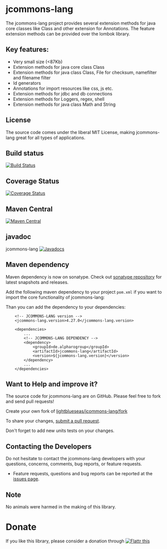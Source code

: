 # jcommons-lang

The jcommons-lang project provides several extension methods for java core classes like Class and other extension for Annotations. 
The feature extension methods can be provided over the lombok library. 

## Key features:

- Very small size (<87Kb)
- Extension methods for java core class Class
- Extension methods for java class Class, File for checksum, namefilter and filename filter
- Id generators
- Annotations for import resources like css, js etc.
- Extension methods for jdbc and db connections
- Extension methods for Loggers, regex, shell
- Extension methods for java class Math and String

## License

The source code comes under the liberal MIT License, making jcommons-lang great for all types of applications.

## Build status

[![Build Status](https://travis-ci.org/lightblueseas/jcommons-lang.svg?branch=master)](https://travis-ci.org/lightblueseas/jcommons-lang)

## Coverage Status

[![Coverage Status](https://coveralls.io/repos/github/lightblueseas/jcommons-lang/badge.svg?branch=develop)](https://coveralls.io/github/lightblueseas/jcommons-lang?branch=develop)

## Maven Central

[![Maven Central](https://maven-badges.herokuapp.com/maven-central/de.alpharogroup/jcommons-lang/badge.svg)](https://maven-badges.herokuapp.com/maven-central/de.alpharogroup/jcommons-lang)

## javadoc

jcommons-lang [![Javadocs](http://www.javadoc.io/badge/de.alpharogroup/jcommons-lang.svg)](http://www.javadoc.io/doc/de.alpharogroup/jcommons-lang)

## Maven dependency

Maven dependency is now on sonatype.
Check out [sonatype repository](https://oss.sonatype.org/index.html#nexus-search;gav~de.alpharogroup~jcommons-lang~~~) for latest snapshots and releases.

Add the following maven dependency to your project `pom.xml` if you want to import the core functionality of jcommons-lang:

Than you can add the dependency to your dependencies:

		<!-- JCOMMONS-LANG version -->
		<jcommons-lang.version>4.27.0</jcommons-lang.version>

		<dependencies>
			...
            <!-- JCOMMONS-LANG DEPENDENCY -->
			<dependency>
				<groupId>de.alpharogroup</groupId>
				<artifactId>jcommons-lang</artifactId>
				<version>${jcommons-lang.version}</version>
			</dependency>
			...
		</dependencies>


## Want to Help and improve it? ###

The source code for jcommons-lang are on GitHub. Please feel free to fork and send pull requests!

Create your own fork of [lightblueseas/jcommons-lang/fork](https://github.com/lightblueseas/jcommons-lang/fork)

To share your changes, [submit a pull request](https://github.com/lightblueseas/jcommons-lang/pull/new/develop).

Don't forget to add new units tests on your changes.

## Contacting the Developers

Do not hesitate to contact the jcommons-lang developers with your questions, concerns, comments, bug reports, or feature requests.
- Feature requests, questions and bug reports can be reported at the [issues page](https://github.com/lightblueseas/jcommons-lang/issues).

## Note

No animals were harmed in the making of this library.

# Donate

If you like this library, please consider a donation through 
<a href="https://flattr.com/submit/auto?fid=r7vp62&url=https%3A%2F%2Fgithub.com%2Flightblueseas%2Fjcommons-lang" target="_blank">
<img src="http://button.flattr.com/flattr-badge-large.png" alt="Flattr this" title="Flattr this" border="0">
</a>


